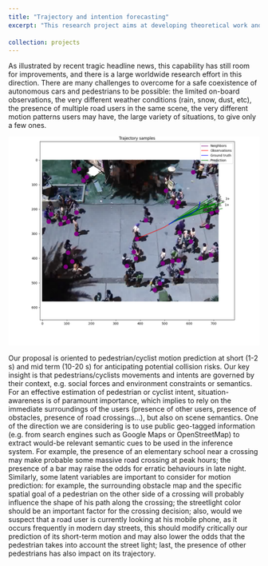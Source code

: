 ```yaml
---
title: "Trajectory and intention forecasting"
excerpt: "This research project aims at developing theoretical work and benchmarking applications of probabilistic computing in the field of autonomous driving in urban environments. Recent developments in autonomous driving have led to very effective vehicles that can coexist with legacy, connected and other autonomous cars while obeying the road rules. One of the main challenges for autonomous cars is to reach coexistence with pedestrians and cyclists in a safe but efficient manner, which implies being able  to foresee the street users intentions/future motions in the short and mid term."

collection: projects
---
```

As illustrated by recent tragic headline news, this capability has still room for improvements, and there is a large worldwide research effort in this direction. There are many challenges to overcome for a safe coexistence of autonomous cars and pedestrians to be possible: the limited on-board observations, the very different weather conditions (rain, snow, dust, etc), the presence of multiple road users in the same scene, the very different motion patterns users may have, the large variety of situations, to give only a few ones.<br>

<img src='/images/illus.png'><br>

Our proposal is oriented to pedestrian/cyclist motion prediction at short (1-2 s) and mid term (10-20 s) for anticipating potential collision risks. Our key insight is that pedestrians/cyclists movements and intents are governed by their context, e.g. social forces and environment constraints or semantics. For an effective estimation of pedestrian or cyclist intent, situation-awareness is of paramount importance, which implies to rely on the immediate surroundings of the users (presence of other users, presence of obstacles, presence of road crossings…), but also on scene semantics. One of the direction we are considering is to use public geo-tagged information (e.g. from search engines such as Google Maps or OpenStreetMap) to extract would-be relevant semantic cues to be used in the inference system. For example, the presence of an elementary school near a crossing may make probable some massive road crossing at peak hours; the presence of a bar may raise the odds for erratic behaviours in late night. Similarly, some latent variables are important to consider for motion prediction: for example, the surrounding obstacle map and the specific spatial goal of a pedestrian on the other side of a crossing will probably influence the shape of his path along the crossing; the streetlight color should be an important factor for the crossing decision; also, would we suspect that a road user is currently looking at his mobile phone, as it occurs frequently in modern day streets, this should modify critically our prediction of its short-term motion and may also lower the odds that the pedestrian takes into account the street light; last, the presence of other pedestrians has also impact on its trajectory.
